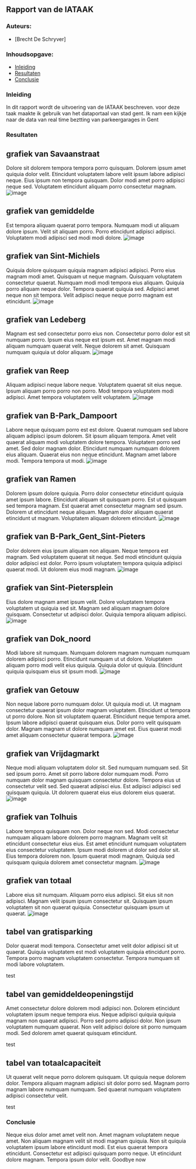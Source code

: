 ## Rapport van de IATAAK
### Auteurs:
 - [Brecht De Schryver]
### Inhoudsopgave:
 - [Inleiding](#inleiding)
 - [Resultaten](#resultaten)
 - [Conclusie](#conclusie)
### Inleiding
In dit rapport wordt de uitvoering van de IATAAK beschreven. voor deze taak maakte ik gebruik van het dataportaal van stad gent. Ik nam een kijkje naar de data van real time beztting van parkeergarages in Gent
### Resultaten
## grafiek van Savaanstraat
Dolore sit dolorem tempora tempora porro quisquam. Dolorem ipsum amet quiquia dolor velit. Etincidunt voluptatem labore velit ipsum labore adipisci neque. Eius ipsum non tempora quisquam. Dolor modi amet porro adipisci neque sed. Voluptatem etincidunt aliquam porro consectetur magnam.
![image](./csvimage/Savaanstraat.csv.png)
## grafiek van gemiddelde
Est tempora aliquam quaerat porro tempora. Numquam modi ut aliquam dolore ipsum. Velit sit aliquam porro. Porro etincidunt adipisci adipisci. Voluptatem modi adipisci sed modi modi dolore.
![image](./csvimage/gemiddelde.csv.png)
## grafiek van Sint-Michiels
Quiquia dolore quisquam quiquia magnam adipisci adipisci. Porro eius magnam modi amet. Quisquam ut neque magnam. Quisquam voluptatem consectetur quaerat. Numquam modi modi tempora eius aliquam. Quiquia porro aliquam neque dolor. Tempora quaerat quiquia sed. Adipisci amet neque non sit tempora. Velit adipisci neque neque porro magnam est etincidunt.
![image](./csvimage/Sint-Michiels.csv.png)
## grafiek van Ledeberg
Magnam est sed consectetur porro eius non. Consectetur porro dolor est sit numquam porro. Ipsum eius neque est ipsum est. Amet magnam modi aliquam numquam quaerat velit. Neque dolorem sit amet. Quisquam numquam quiquia ut dolor aliquam.
![image](./csvimage/Ledeberg.csv.png)
## grafiek van Reep
Aliquam adipisci neque labore neque. Voluptatem quaerat sit eius neque. Ipsum aliquam porro porro non porro. Modi tempora voluptatem modi adipisci. Amet tempora voluptatem velit voluptatem.
![image](./csvimage/Reep.csv.png)
## grafiek van B-Park_Dampoort
Labore neque quisquam porro est est dolore. Quaerat numquam sed labore aliquam adipisci ipsum dolorem. Sit ipsum aliquam tempora. Amet velit quaerat aliquam modi voluptatem dolore tempora. Voluptatem porro sed amet. Sed dolor magnam dolor. Etincidunt numquam numquam dolorem eius aliquam. Quaerat eius non neque etincidunt. Magnam amet labore modi. Tempora tempora ut modi.
![image](./csvimage/B-Park_Dampoort.csv.png)
## grafiek van Ramen
Dolorem ipsum dolore quiquia. Porro dolor consectetur etincidunt quiquia amet ipsum labore. Etincidunt aliquam sit quisquam porro. Est ut quisquam sed tempora magnam. Est quaerat amet consectetur magnam sed ipsum. Dolorem ut etincidunt neque aliquam. Magnam dolor aliquam quaerat etincidunt ut magnam. Voluptatem aliquam dolorem etincidunt.
![image](./csvimage/Ramen.csv.png)
## grafiek van B-Park_Gent_Sint-Pieters
Dolor dolorem eius ipsum aliquam non aliquam. Neque tempora est magnam. Sed voluptatem quaerat sit neque. Sed modi etincidunt quiquia dolor adipisci est dolor. Porro ipsum voluptatem tempora quiquia adipisci quaerat modi. Ut dolorem eius modi magnam.
![image](./csvimage/B-Park_Gent_Sint-Pieters.csv.png)
## grafiek van Sint-Pietersplein
Eius dolore magnam amet ipsum velit. Dolore voluptatem tempora voluptatem ut quiquia sed sit. Magnam sed aliquam magnam dolore quisquam. Consectetur ut adipisci dolor. Quiquia tempora aliquam adipisci.
![image](./csvimage/Sint-Pietersplein.csv.png)
## grafiek van Dok_noord
Modi labore sit numquam. Numquam dolorem magnam numquam numquam dolorem adipisci porro. Etincidunt numquam ut ut dolore. Voluptatem aliquam porro modi velit eius quiquia. Quiquia dolor ut quiquia. Etincidunt quiquia quisquam eius sit ipsum modi.
![image](./csvimage/Dok_noord.csv.png)
## grafiek van Getouw
Non neque labore porro numquam dolor. Ut quiquia modi ut. Ut magnam consectetur quaerat ipsum dolor magnam voluptatem. Etincidunt ut tempora ut porro dolore. Non sit voluptatem quaerat. Etincidunt neque tempora amet. Ipsum labore adipisci quaerat quisquam eius. Dolor porro velit quisquam dolor. Magnam magnam ut dolore numquam amet est. Eius quaerat modi amet aliquam consectetur quaerat tempora.
![image](./csvimage/Getouw.csv.png)
## grafiek van Vrijdagmarkt
Neque modi aliquam voluptatem dolor sit. Sed numquam numquam sed. Sit sed ipsum porro. Amet sit porro labore dolor numquam modi. Porro numquam dolor magnam quisquam consectetur dolore. Tempora eius ut consectetur velit sed. Sed quaerat adipisci eius. Est adipisci adipisci sed quisquam quiquia. Ut dolorem quaerat eius eius dolorem eius quaerat.
![image](./csvimage/Vrijdagmarkt.csv.png)
## grafiek van Tolhuis
Labore tempora quisquam non. Dolor neque non sed. Modi consectetur numquam aliquam labore dolorem porro magnam. Magnam velit sit etincidunt consectetur eius eius. Est amet etincidunt numquam voluptatem eius consectetur voluptatem. Ipsum modi dolorem ut dolor sed dolor sit. Eius tempora dolorem non. Ipsum quaerat modi magnam. Quiquia sed quisquam quiquia dolorem amet consectetur magnam.
![image](./csvimage/Tolhuis.csv.png)
## grafiek van totaal
Labore eius sit numquam. Aliquam porro eius adipisci. Sit eius sit non adipisci. Magnam velit ipsum ipsum consectetur sit. Quisquam ipsum voluptatem sit non quaerat quiquia. Consectetur quisquam ipsum ut quaerat.
![image](./csvimage/totaal.png)
## tabel van gratisparking
Dolor quaerat modi tempora. Consectetur amet velit dolor adipisci sit ut quaerat. Quiquia voluptatem est modi voluptatem quiquia etincidunt porro. Tempora porro magnam voluptatem consectetur. Tempora numquam sit modi labore voluptatem.

test

## tabel van gemiddeldeopeningstijd
Amet consectetur dolore dolorem modi adipisci non. Dolorem etincidunt voluptatem ipsum neque tempora eius. Neque adipisci quiquia quiquia magnam non quaerat adipisci. Porro sed porro adipisci dolor. Non ipsum voluptatem numquam quaerat. Non velit adipisci dolore sit porro numquam modi. Sed dolorem amet quaerat quisquam etincidunt.

test

## tabel van totaalcapaciteit
Ut quaerat velit neque porro dolorem quisquam. Ut quiquia neque dolorem dolor. Tempora aliquam magnam adipisci sit dolor porro sed. Magnam porro magnam labore numquam numquam. Sed quaerat numquam voluptatem adipisci consectetur velit.

test

### Conclusie
Neque eius dolor amet amet velit non. Amet magnam voluptatem neque amet. Non aliquam magnam velit sit modi magnam quiquia. Non sit quiquia voluptatem ipsum labore etincidunt modi. Est eius quaerat tempora etincidunt. Consectetur est adipisci quisquam porro neque. Ut etincidunt dolore magnam. Tempora ipsum dolor velit.
Goodbye now